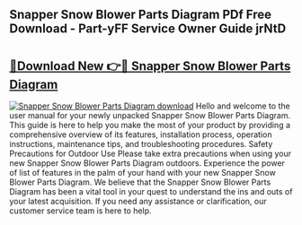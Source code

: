 ## Snapper Snow Blower Parts Diagram PDf Free Download - Part-yFF Service Owner Guide jrNtD

# <h2><a href="http://dfttuh.blite.top/?on=Snapper+Snow+Blower+Parts+Diagram">🔗Download New 👉🔴 Snapper Snow Blower Parts Diagram</a></h2>

[![Snapper Snow Blower Parts Diagram download](https://i.imgur.com/lujVjoI.png)](http://dfttuh.blite.top/?on=Snapper+Snow+Blower+Parts+Diagram)
Hello and welcome to the user manual for your newly unpacked Snapper Snow Blower Parts Diagram. This guide is here to help you make the most of your product by providing a comprehensive overview of its features, installation process, operation instructions, maintenance tips, and troubleshooting procedures. Safety Precautions for Outdoor Use Please take extra precautions when using your new Snapper Snow Blower Parts Diagram outdoors. Experience the power of list of features in the palm of your hand with your new Snapper Snow Blower Parts Diagram. We believe that the Snapper Snow Blower Parts Diagram has been a vital tool in your quest to understand the ins and outs of your latest acquisition. If you need any assistance or clarification, our customer service team is here to help.
